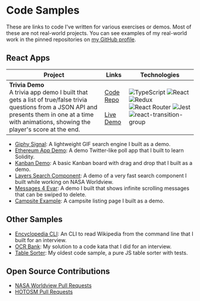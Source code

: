 # Code Samples

These are links to code I've written for various exercises or demos. Most of these are not real-world projects. You can see examples of my real-world work in the pinned repositories on [my GitHub profile](https://github.com/localjo).

## React Apps

| Project | Links | Technologies |
|------------------|-------|--------------|
| **Trivia Demo** <br> A trivia app demo I built that gets a list of true/false trivia questions from a JSON API and presents them in one at a time with animations, showing the player's score at the end. | [Code Repo](https://github.com/localjo/trivia-demo) <br><br> [Live Demo](https://iamlocaljo.com/trivia-demo/) | ![TypeScript](https://img.shields.io/badge/typescript-007ACC?logo=typescript&style=for-the-badge&logoColor=white) ![React](https://img.shields.io/badge/react-61DAFB?logo=react&style=for-the-badge&logoColor=white) ![Redux](https://img.shields.io/badge/redux-764ABC?logo=redux&style=for-the-badge&logoColor=white) ![React Router](https://img.shields.io/badge/react--router-CA4245?logo=react-router&style=for-the-badge&logoColor=white) ![Jest](https://img.shields.io/badge/jest-C21325?logo=jest&style=for-the-badge&logoColor=white) ![react-transition-group](https://img.shields.io/badge/react--transition--group-grey?style=for-the-badge) |

- [Giphy Signal](https://github.com/localjo/giphy-signal): A lightweight GIF search engine I built as a demo.
- [Ethereum App Demo](https://github.com/localjo/ethereum-app-demo): A demo Twitter-like poll app that I built to learn Solidity.
- [Kanban Demo](https://github.com/localjo/kanban-takehome): A basic Kanban board with drag and drop that I built as a demo.
- [Layers Search Component](https://github.com/localjo/layers-search): A demo of a very fast search component I built while working on NASA Worldview.
- [Messages 4 Evar](https://github.com/localjo/messages-4-evar): A demo I built that shows infinite scrolling messages that can be swiped to delete.
- [Campsite Example](https://github.com/localjo/campsite-example): A campsite listing page I built as a demo.

## Other Samples

- [Encyclopedia CLI](https://github.com/localjo/encyclopedia-cli): An CLI to read Wikipedia from the command line that I built for an interview.
- [OCR Bank](https://github.com/localjo/ocr-bank): My solution to a code kata that I did for an interview.
- [Table Sorter](https://github.com/localjo/table-sorter): My oldest code sample, a pure JS table sorter with tests.

## Open Source Contributions

- [NASA Worldview Pull Requests](https://github.com/nasa-gibs/worldview/pulls?utf8=%E2%9C%93&q=+is%3Apr+author%3Alocaljo+)
- [HOTOSM Pull Requests](https://github.com/hotosm/MapCampaigner/pulls?utf8=%E2%9C%93&q=is%3Apr+author%3Alocaljo+)
